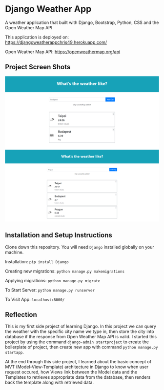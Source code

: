 # Django Weather App

A weather application that built with Django, Bootstrap, Python, CSS and the Open Weather Map API

This application is deployed on: https://djangoweatherappchris49.herokuapp.com/

Open Weather Map API: https://openweathermap.org/api

## Project Screen Shots
<img src="https://github.com/chrisnumber49/DjangoWeatherApp/blob/master/screen%20shot/demo1.png" width="800" > 
<img src="https://github.com/chrisnumber49/DjangoWeatherApp/blob/master/screen%20shot/demo2.png" width="800" > 

## Installation and Setup Instructions

Clone down this repository. You will need `Django` installed globally on your machine.  

Installation: `pip install Django`

Creating new migrations: `python manage.py makemigrations`

Applying migrations: `python manage.py migrate`

To Start Server: `python manage.py runserver`  

To Visit App: `localhost:8000/`

## Reflection 

This is my first side project of learning Django. In this project we can query the weather with the specific city name we type in, then store the city into database if the response from Open Weather Map API is valid. I started this project by using the command `django-admin startproject` to create the boilerplate of project, then create new app with command `python manage.py startapp`. 

At the end through this side project, I learned about the basic concept of MVT (Model-View-Template) architecture in Django to know when user request occured, how Views link between the Model data and the Templates to retrieves appropriate data from the database, then renders back the template along with retrieved data.
